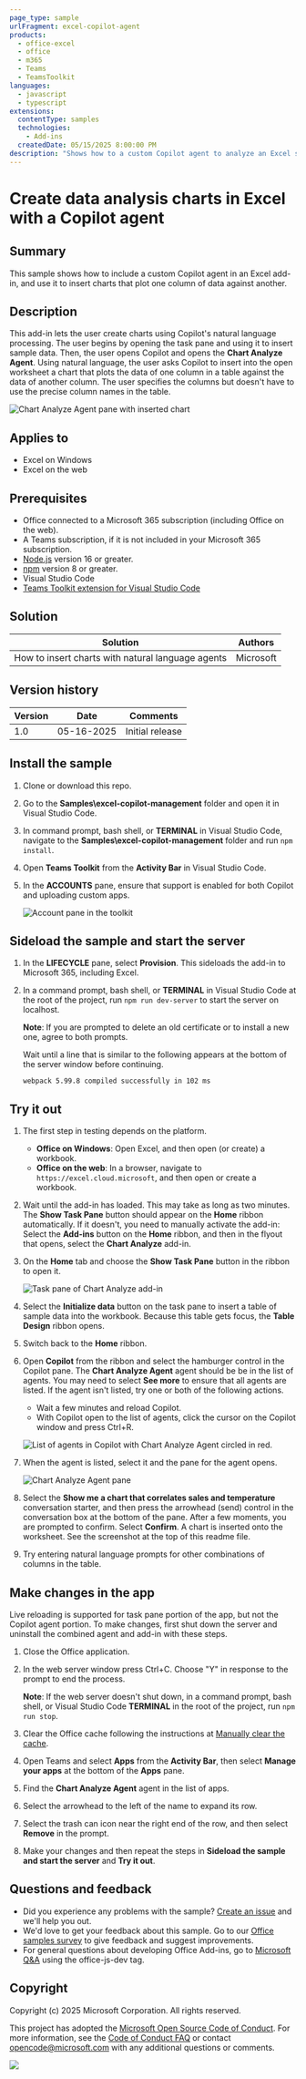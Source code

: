 ```yaml
---
page_type: sample
urlFragment: excel-copilot-agent
products:
  - office-excel
  - office
  - m365
  - Teams
  - TeamsToolkit
languages:
  - javascript
  - typescript
extensions:
  contentType: samples
  technologies:
    - Add-ins
  createdDate: 05/15/2025 8:00:00 PM
description: "Shows how to a custom Copilot agent to analyze an Excel spreadsheet."
---
```


# Create data analysis charts in Excel with a Copilot agent

## Summary

This sample shows how to include a custom Copilot agent in an Excel add-in, and use it to insert charts that plot one column of data against another. 

## Description

This add-in lets the user create charts using Copilot's natural language processing. The user begins by opening the task pane and using it to insert sample data. Then, the user opens Copilot and opens the **Chart Analyze Agent**. Using natural language, the user asks Copilot to insert into the open worksheet a chart that plots the data of one column in a table against the data of another column. The user specifies the columns but doesn't have to use the precise column names in the table.

![Chart Analyze Agent pane with inserted chart](./resources/chart-analyse-agent-and-add-in.png)

## Applies to

- Excel on Windows
- Excel on the web

## Prerequisites

- Office connected to a Microsoft 365 subscription (including Office on the web).
- A Teams subscription, if it is not included in your Microsoft 365 subscription.
- [Node.js](https://nodejs.org/) version 16 or greater.
- [npm](https://docs.npmjs.com/downloading-and-installing-node-js-and-npm) version 8 or greater.
- Visual Studio Code
- [Teams Toolkit extension for Visual Studio Code](https://marketplace.visualstudio.com/items?itemName=TeamsDevApp.ms-teams-vscode-extension)

## Solution

| Solution | Authors |
|----------|-----------|
| How to insert charts with natural language agents | Microsoft |

## Version history

| Version  | Date | Comments |
|----------|------|----------|
| 1.0 | 05-16-2025 | Initial release |

## Install the sample

1. Clone or download this repo.

1. Go to the **Samples\excel-copilot-management** folder and open it in Visual Studio Code.

1. In command prompt, bash shell, or **TERMINAL** in Visual Studio Code, navigate to the **Samples\excel-copilot-management** folder and run `npm install`.

1. Open **Teams Toolkit** from the **Activity Bar** in Visual Studio Code.

1. In the **ACCOUNTS** pane, ensure that support is enabled for both Copilot and uploading custom apps.

   ![Account pane in the toolkit](./resources/account-pane.png)

## Sideload the sample and start the server

1. In the **LIFECYCLE** pane, select **Provision**. This sideloads the add-in to Microsoft 365, including Excel.

1. In a command prompt, bash shell, or **TERMINAL** in Visual Studio Code at the root of the project, run `npm run dev-server` to start the server on localhost. 

   **Note**: If you are prompted to delete an old certificate or to install a new one, agree to both prompts.

   Wait until a line that is similar to the following appears at the bottom of the server window before continuing.

   ```console
   webpack 5.99.8 compiled successfully in 102 ms
   ```

## Try it out

1. The first step in testing depends on the platform.

    - **Office on Windows**: Open Excel, and then open (or create) a workbook.
    - **Office on the web**: In a browser, navigate to `https://excel.cloud.microsoft`, and then open or create a workbook.

1. Wait until the add-in has loaded. This may take as long as two minutes. The **Show Task Pane** button should appear on the **Home** ribbon automatically. If it doesn't, you need to manually activate the add-in: Select the **Add-ins** button on the **Home** ribbon, and then in the flyout that opens, select the **Chart Analyze** add-in. 

1. On the **Home** tab and choose the **Show Task Pane** button in the ribbon to open it.

   ![Task pane of Chart Analyze add-in](./resources/chart-analyze-task-pane.png)

1. Select the **Initialize data** button on the task pane to insert a table of sample data into the workbook. Because this table gets focus, the **Table Design** ribbon opens. 

1. Switch back to the **Home** ribbon.

1. Open **Copilot** from the ribbon and select the hamburger control in the Copilot pane. The **Chart Analyze Agent** agent should be be in the list of agents. You may need to select **See more** to ensure that all agents are listed. If the agent isn't listed, try one or both of the following actions.

   - Wait a few minutes and reload Copilot.
   - With Copilot open to the list of agents, click the cursor on the Copilot window and press Ctrl+R.

   ![List of agents in Copilot with Chart Analyze Agent circled in red.](./resources/copilot-agent-list.png)

1. When the agent is listed, select it and the pane for the agent opens.

   ![Chart Analyze Agent pane](./resources/chart-analyze-agent-pane.png)

1. Select the **Show me a chart that correlates sales and temperature** conversation starter, and then press the arrowhead (send) control in the conversation box at the bottom of the pane. After a few moments, you are prompted to confirm. Select **Confirm**. A chart is inserted onto the worksheet. See the screenshot at the top of this readme file.

1. Try entering natural language prompts for other combinations of columns in the table. 

## Make changes in the app

Live reloading is supported for task pane portion of the app, but not the Copilot agent portion. To make changes, first shut down the server and uninstall the combined agent and add-in with these steps.

1. Close the Office application.

1. In the web server window press Ctrl+C. Choose "Y" in response to the prompt to end the process. 

   **Note**: If the web server doesn't shut down, in a command prompt, bash shell, or Visual Studio Code **TERMINAL** in the root of the project, run `npm run stop`.

1. Clear the Office cache following the instructions at [Manually clear the cache](https://learn.microsoft.com/office/dev/add-ins/testing/clear-cache#manually-clear-the-cache-in-excel-word-and-powerpoint).

1. Open Teams and select **Apps** from the **Activity Bar**, then select **Manage your apps** at the bottom of the **Apps** pane.

1. Find the **Chart Analyze Agent** agent in the list of apps.

1. Select the arrowhead to the left of the name to expand its row.

1. Select the trash can icon near the right end of the row, and then select **Remove** in the prompt.

1. Make your changes and then repeat the steps in **Sideload the sample and start the server** and **Try it out**.

## Questions and feedback

- Did you experience any problems with the sample? [Create an issue](https://github.com/OfficeDev/Office-Add-in-samples/issues/new/choose) and we'll help you out.
- We'd love to get your feedback about this sample. Go to our [Office samples survey](https://aka.ms/OfficeSamplesSurvey) to give feedback and suggest improvements.
- For general questions about developing Office Add-ins, go to [Microsoft Q&A](https://learn.microsoft.com/answers/topics/office-js-dev.html) using the office-js-dev tag.

## Copyright

Copyright (c) 2025 Microsoft Corporation. All rights reserved.

This project has adopted the [Microsoft Open Source Code of Conduct](https://opensource.microsoft.com/codeofconduct/). For more information, see the [Code of Conduct FAQ](https://opensource.microsoft.com/codeofconduct/faq/) or contact [opencode@microsoft.com](mailto:opencode@microsoft.com) with any additional questions or comments.

<img src="https://pnptelemetry.azurewebsites.net/pnp-officeaddins/samples/excel-copilot-agent" />
